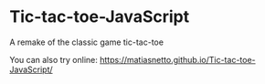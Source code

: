 # Tic-tac-toe-JavaScript
A remake of the classic game tic-tac-toe

You can also try online:
https://matiasnetto.github.io/Tic-tac-toe-JavaScript/
